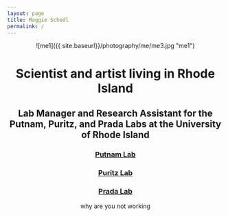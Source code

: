 ```yaml
---
layout: page
title: Maggie Schedl
permalink: /
---
```

<center>![me1]({{ site.baseurl}}/photography/me/me3.jpg "me1")<center>

# <center>Scientist and artist living in Rhode Island<center>
## <center>Lab Manager and Research Assistant for the Putnam, Puritz, and Prada Labs at the University of Rhode Island<center>

### <center>[Putnam Lab](http://putnamlab.com/)<center>
### <center>[Puritz Lab](http://www.marineevoeco.com/)<center>
### <center>[Prada Lab](https://www.carlosprada.org/)<center>

why are you not working 
